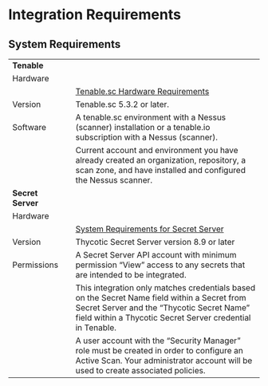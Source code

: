 [title]: # (Requirements)
[tags]: # (requirements)
[priority]: # (1)
# Integration Requirements

## System Requirements
|   |   |   |
| ----- | ----- | ----- |
| __Tenable__|  |  |
| Hardware|  |   |
| |  | [Tenable.sc Hardware Requirements](https://docs.tenable.com/generalrequirements/Content/SCHardwareRequirements.htm)  |
|  Version |  | Tenable.sc 5.3.2 or later. |
| Software |  | A tenable.sc environment with a Nessus (scanner) installation or a tenable.io subscription with a Nessus (scanner). |
| |  | Current account and environment you have already created an organization, repository, a scan zone, and have installed and configured the Nessus scanner.  |
| __Secret Server__ |  |  |
| Hardware |  |  |
|  |  | [System Requirements for Secret Server](https://thycotic.force.com/support/s/article/System-Requirements-for-Secret-Server) |
| Version |  | Thycotic Secret Server version 8.9 or later |
| Permissions |  | A Secret Server API account with minimum permission “View” access to any secrets that are intended to be integrated.  |
|   |   | This integration only matches credentials based on the Secret Name field within a Secret from Secret Server and the “Thycotic Secret Name” field within a Thycotic Secret Server credential in Tenable.  |
|   |   |  A user account with the “Security Manager” role must be created in order to configure an Active Scan. Your administrator account will be used to create associated policies. |

